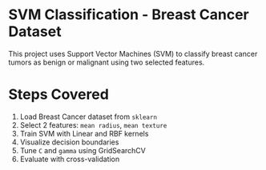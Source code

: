 # SVM Classification - Breast Cancer Dataset

This project uses Support Vector Machines (SVM) to classify breast cancer tumors as benign or malignant using two selected features.


# Steps Covered

1. Load Breast Cancer dataset from `sklearn`
2. Select 2 features: `mean radius`, `mean texture`
3. Train SVM with Linear and RBF kernels
4. Visualize decision boundaries
5. Tune `C` and `gamma` using GridSearchCV
6. Evaluate with cross-validation

